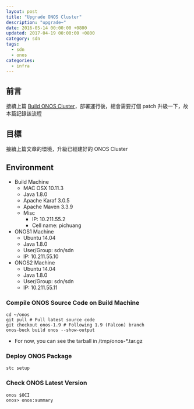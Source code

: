 ```yaml
---
layout: post
title: "Upgrade ONOS Cluster"
description: "upgrade~"
date: 2016-05-14 00:00:00 +0800
updated: 2017-04-19 00:00:00 +0800
category: sdn
tags:
  - sdn
  - onos
categories:
  - infra
---
```


## 前言
接續上篇 [Build ONOS Cluster](http://blog.pichuang.com.tw/build-onos-cluster)，部署運行後，總會需要打個 patch 升級一下，故本篇記錄該流程

<!--more-->

## 目標
接續上篇文章的環境，升級已經建好的 ONOS Cluster

## Environment
- Build Machine
  - MAC OSX 10.11.3
  - Java 1.8.0
  - Apache Karaf 3.0.5
  - Apache Maven 3.3.9
  - Misc
    - IP: 10.211.55.2
    - Cell name: pichuang
- ONOS1 Machine
  - Ubuntu 14.04
  - Java 1.8.0
  - User/Group: sdn/sdn
  - IP: 10.211.55.10
- ONOS2 Machine
  - Ubuntu 14.04
  - Java 1.8.0
  - User/Group: sdn/sdn
  - IP: 10.211.55.11

### Compile ONOS Source Code on Build Machine
```
cd ~/onos
git pull # Pull latest source code
git checkout onos-1.9 # Following 1.9 (Falcon) branch
onos-buck build onos --show-output
```
- For now, you can see the tarball in /tmp/onos-*.tar.gz

### Deploy ONOS Package
```
stc setup
```

### Check ONOS Latest Version
```
onos $OCI
onos> onos:summary
```
